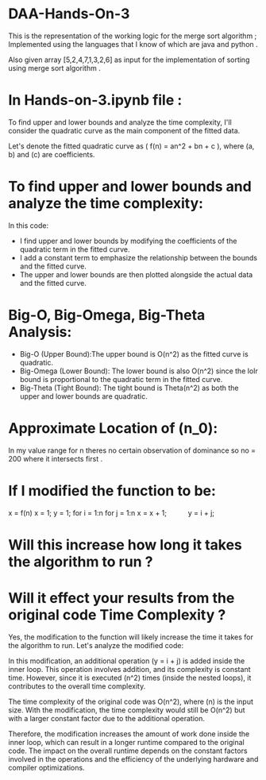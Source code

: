 # DAA-Hands-On-3

This is the representation of the working logic for the merge sort algorithm ; Implemented using the languages that I know of which are java and python . 

Also given array [5,2,4,7,1,3,2,6] as input for the implementation of sorting using merge sort algorithm . 

# In Hands-on-3.ipynb file : 
To find upper and lower bounds and analyze the time complexity, I'll consider the quadratic curve as the main component of the fitted data.

Let's denote the fitted quadratic curve as ( f(n) = an^2 + bn + c ), where (a, b) and (c) are coefficients.

# To find upper and lower bounds and analyze the time complexity:


In this code:
- I find upper and lower bounds by modifying the coefficients of the quadratic term in the fitted curve.
- I add a constant term to emphasize the relationship between the bounds and the fitted curve.
- The upper and lower bounds are then plotted alongside the actual data and the fitted curve.

# Big-O, Big-Omega, Big-Theta Analysis:
- Big-O (Upper Bound):The upper bound is O(n^2) as the fitted curve is quadratic.
- Big-Omega (Lower Bound): The lower bound is also O(n^2) since the loIr bound is proportional to the quadratic term in the fitted curve.
- Big-Theta (Tight Bound): The tight bound is Theta(n^2) as both the upper and lower bounds are quadratic.

# Approximate Location of (n_0):
In my value range for n theres no certain observation of dominance so no = 200 where it intersects first . 

# If I modified the function to be:
x = f(n)
   x = 1;
   y = 1;
   for i = 1:n
        for j = 1:n
             x = x + 1;
        y = i + j;
        
# Will this increase how long it takes the algorithm to run ?
# Will it effect your results from the original code Time Complexity ? 

Yes, the modification to the function will likely increase the time it takes for the algorithm to run. Let's analyze the modified code:

In this modification, an additional operation (y = i + j) is added inside the inner loop. This operation involves addition, and its complexity is constant time. However, since it is executed (n^2) times (inside the nested loops), it contributes to the overall time complexity.

The time complexity of the original code was O(n^2), where (n) is the input size. With the modification, the time complexity would still be O(n^2) but with a larger constant factor due to the additional operation.

Therefore, the modification increases the amount of work done inside the inner loop, which can result in a longer runtime compared to the original code. The impact on the overall runtime depends on the constant factors involved in the operations and the efficiency of the underlying hardware and compiler optimizations.
